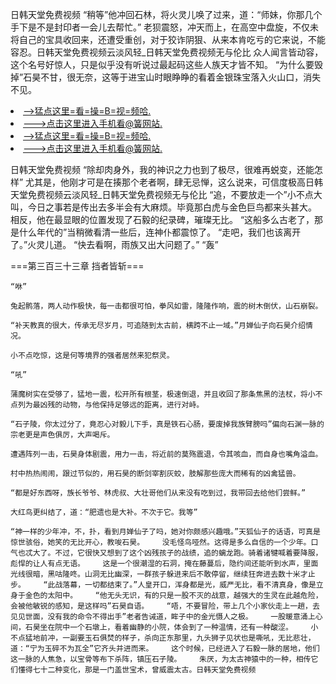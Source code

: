 日韩天堂免费视频    “稍等”他冲回石林，将火灵儿唤了过来，道：“师妹，你那几个手下是不是封印者一会儿去帮忙。”    老狈震怒，冲天而上，在高空中盘旋，不仅未将自己的宝具收回来，还遭受重创，对于狡诈阴狠、从来本肯吃亏的它来说，不能容忍。日韩天堂免费视频云淡风轻_日韩天堂免费视频无与伦比    众人闻言皆动容，这个名号好惊人，只是似乎没有听说过最起码这些人族天才皆不知。    “为什么要毁掉”石昊不甘，很无奈，这等于进宝山时眼睁睁的看着金银珠宝落入火山口，消失不见。

<li><a href="http://pzxade530.jue1015.xyz/#md_1016">-->猛点这里=看=操=B=视=频哈.</a></li>
<li><a href="http://pzxade530.jue1015.xyz/#md_1016">--->点击这里进入手机看@簧网站.</a></li>





<li><a href="http://pzxade530.jue1015.xyz/#md_1016">-->猛点这里=看=操=B=视=频哈.</a></li>
<li><a href="http://pzxade530.jue1015.xyz/#md_1016">--->点击这里进入手机看@簧网站.</a></li>



日韩天堂免费视频    “除却肉身外，我的神识之力也到了极尽，很难再蜕变，还能怎样”    尤其是，他刚才可是在揍那个老者啊，肆无忌惮，这么说来，可信度极高日韩天堂免费视频云淡风轻_日韩天堂免费视频无与伦比    “追，不要放走一个”小不点大叫，今日之事若是传出去多半会有大麻烦。毕竟那白虎与金色巨鸟都来头甚大。
    相反，他在最显眼的位置发现了石毅的纪录碑，璀璨无比。    “这船多么古老了，那是什么年代的”当稍微看清一些后，连神仆都震惊了。    “走吧，我们也该离开了。”火灵儿道。    “快去看啊，雨族又出大问题了。”    “轰”

===第三百三十三章 挡者皆斩===

    “咻”

    兔起鹘落，两人动作极快，每一击都很可怕，拳风如雷，隆隆作响，震的树木倒伏，山石崩裂。

    “补天教真的很大，传承无尽岁月，可追随到太古前，横跨不止一域。”月婵仙子向石昊介绍情况。

    小不点吃惊，这是何等境界的强者居然来犯祭灵。

    “吼”

    蒲魔树实在受够了，猛地一震，松开所有根茎，极速倒退，并且收回了那条焦黑的法杖，将小不点列为最凶残的动物，与他保持足够远的距离，进行对峙。

    “石子陵，你太过分了，竟忍心对毅儿下手，真是铁石心肠，要废掉我族臂膀吗”偏向石渊一脉的宗老更是声色俱厉，大声喝斥。

    遭遇阵列一击，石昊身体剧震，用力一击，将近前的莫殇震退，令其咳血，而自身也嘴角溢血。

    村中热热闹闹，跟过节似的，用石昊的断剑宰割灰蛟，肢解那些庞大而稀有的凶禽猛兽。

    “都是好东西呀，族长爷爷、林虎叔、大壮哥他们从来没有吃到过，我带回去给他们尝鲜。”

    大红鸟更纠结了，道：“肥遗也是大补。不次于它。我等”

    “神一样的少年冲，不，扑，看到月婵仙子了吗，她对你颇感兴趣哦。”天狐仙子的话语，可真是惊世骇俗，她笑的无比开心，教唆石昊。    没毛怪鸟哑然。这得是多么自信的一个少年。口气也忒大了。不过，它很快又想到了这个凶残孩子的战绩，追的螭龙跑。骑着诸犍喊着要降服，彪悍的让人有点无语。    这是一个很潮湿的石洞，掩在藤蔓后，隐约间还能听到水声，里面光线很暗，黑咕隆咚。山洞无比幽深，一群孩子躲进来后不敢停留，继续狂奔进去数十米才止步。    “此战落幕，一切都结束了。”人皇开口，浑身都是光，威严无比，看不清真身，像是立身于金色的太阳中。    “他无头无识，有的只是一股不灭的战意，越强大的生灵在此越危险，会被他敏锐的感知，是这样吗”石昊自语。    “唔，不要冒险，带上几个小家伙走上一趟，去见见世面，没有我的命令不得出手”老者告诫道，眸子中的金光慑人之极。    一股暖意涌上心间，石昊坐在院中一个石墩上，看着幽静的小院，体会到了一种温情，还有一种酸涩。    小不点猛地前冲，一副要玉石俱焚的样子，杀向正东那里，九头狮子见状也是嘶吼，无比悲壮，道：“宁为玉碎不为瓦全”它齐头并进而来。    这个时候，已经进入了石毅一脉的居地，他们这一脉的人焦急，以宝骨等布下杀阵，镇压石子陵。    朱厌，为太古神猿中的一种，相传它们懂得七十二种变化，那是一门盖世宝术，曾威震太古。日韩天堂免费视频
